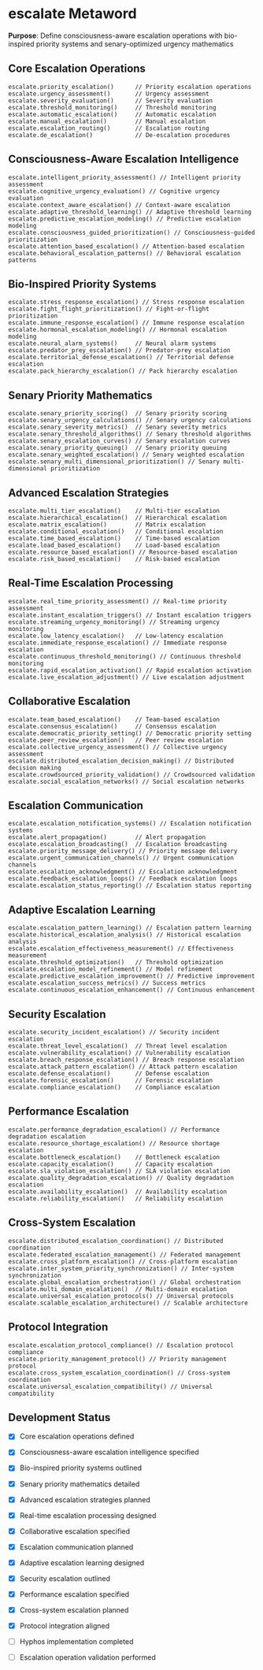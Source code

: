 # escalate Metaword

**Purpose**: Define consciousness-aware escalation operations with bio-inspired priority systems and senary-optimized urgency mathematics

## Core Escalation Operations

```hyphos
escalate.priority_escalation()      // Priority escalation operations
escalate.urgency_assessment()       // Urgency assessment
escalate.severity_evaluation()      // Severity evaluation
escalate.threshold_monitoring()     // Threshold monitoring
escalate.automatic_escalation()     // Automatic escalation
escalate.manual_escalation()        // Manual escalation
escalate.escalation_routing()       // Escalation routing
escalate.de_escalation()            // De-escalation procedures
```

## Consciousness-Aware Escalation Intelligence

```hyphos
escalate.intelligent_priority_assessment() // Intelligent priority assessment
escalate.cognitive_urgency_evaluation() // Cognitive urgency evaluation
escalate.context_aware_escalation() // Context-aware escalation
escalate.adaptive_threshold_learning() // Adaptive threshold learning
escalate.predictive_escalation_modeling() // Predictive escalation modeling
escalate.consciousness_guided_prioritization() // Consciousness-guided prioritization
escalate.attention_based_escalation() // Attention-based escalation
escalate.behavioral_escalation_patterns() // Behavioral escalation patterns
```

## Bio-Inspired Priority Systems

```hyphos
escalate.stress_response_escalation() // Stress response escalation
escalate.fight_flight_prioritization() // Fight-or-flight prioritization
escalate.immune_response_escalation() // Immune response escalation
escalate.hormonal_escalation_modeling() // Hormonal escalation modeling
escalate.neural_alarm_systems()     // Neural alarm systems
escalate.predator_prey_escalation() // Predator-prey escalation
escalate.territorial_defense_escalation() // Territorial defense escalation
escalate.pack_hierarchy_escalation() // Pack hierarchy escalation
```

## Senary Priority Mathematics

```hyphos
escalate.senary_priority_scoring()  // Senary priority scoring
escalate.senary_urgency_calculations() // Senary urgency calculations
escalate.senary_severity_metrics()  // Senary severity metrics
escalate.senary_threshold_algorithms() // Senary threshold algorithms
escalate.senary_escalation_curves() // Senary escalation curves
escalate.senary_priority_queuing()  // Senary priority queuing
escalate.senary_weighted_escalation() // Senary weighted escalation
escalate.senary_multi_dimensional_prioritization() // Senary multi-dimensional prioritization
```

## Advanced Escalation Strategies

```hyphos
escalate.multi_tier_escalation()    // Multi-tier escalation
escalate.hierarchical_escalation()  // Hierarchical escalation
escalate.matrix_escalation()        // Matrix escalation
escalate.conditional_escalation()   // Conditional escalation
escalate.time_based_escalation()    // Time-based escalation
escalate.load_based_escalation()    // Load-based escalation
escalate.resource_based_escalation() // Resource-based escalation
escalate.risk_based_escalation()    // Risk-based escalation
```

## Real-Time Escalation Processing

```hyphos
escalate.real_time_priority_assessment() // Real-time priority assessment
escalate.instant_escalation_triggers() // Instant escalation triggers
escalate.streaming_urgency_monitoring() // Streaming urgency monitoring
escalate.low_latency_escalation()   // Low-latency escalation
escalate.immediate_response_escalation() // Immediate response escalation
escalate.continuous_threshold_monitoring() // Continuous threshold monitoring
escalate.rapid_escalation_activation() // Rapid escalation activation
escalate.live_escalation_adjustment() // Live escalation adjustment
```

## Collaborative Escalation

```hyphos
escalate.team_based_escalation()    // Team-based escalation
escalate.consensus_escalation()     // Consensus escalation
escalate.democratic_priority_setting() // Democratic priority setting
escalate.peer_review_escalation()   // Peer review escalation
escalate.collective_urgency_assessment() // Collective urgency assessment
escalate.distributed_escalation_decision_making() // Distributed decision making
escalate.crowdsourced_priority_validation() // Crowdsourced validation
escalate.social_escalation_networks() // Social escalation networks
```

## Escalation Communication

```hyphos
escalate.escalation_notification_systems() // Escalation notification systems
escalate.alert_propagation()        // Alert propagation
escalate.escalation_broadcasting()  // Escalation broadcasting
escalate.priority_message_delivery() // Priority message delivery
escalate.urgent_communication_channels() // Urgent communication channels
escalate.escalation_acknowledgment() // Escalation acknowledgment
escalate.feedback_escalation_loops() // Feedback escalation loops
escalate.escalation_status_reporting() // Escalation status reporting
```

## Adaptive Escalation Learning

```hyphos
escalate.escalation_pattern_learning() // Escalation pattern learning
escalate.historical_escalation_analysis() // Historical escalation analysis
escalate.escalation_effectiveness_measurement() // Effectiveness measurement
escalate.threshold_optimization()   // Threshold optimization
escalate.escalation_model_refinement() // Model refinement
escalate.predictive_escalation_improvement() // Predictive improvement
escalate.escalation_success_metrics() // Success metrics
escalate.continuous_escalation_enhancement() // Continuous enhancement
```

## Security Escalation

```hyphos
escalate.security_incident_escalation() // Security incident escalation
escalate.threat_level_escalation()  // Threat level escalation
escalate.vulnerability_escalation() // Vulnerability escalation
escalate.breach_response_escalation() // Breach response escalation
escalate.attack_pattern_escalation() // Attack pattern escalation
escalate.defense_escalation()       // Defense escalation
escalate.forensic_escalation()      // Forensic escalation
escalate.compliance_escalation()    // Compliance escalation
```

## Performance Escalation

```hyphos
escalate.performance_degradation_escalation() // Performance degradation escalation
escalate.resource_shortage_escalation() // Resource shortage escalation
escalate.bottleneck_escalation()    // Bottleneck escalation
escalate.capacity_escalation()      // Capacity escalation
escalate.sla_violation_escalation() // SLA violation escalation
escalate.quality_degradation_escalation() // Quality degradation escalation
escalate.availability_escalation()  // Availability escalation
escalate.reliability_escalation()   // Reliability escalation
```

## Cross-System Escalation

```hyphos
escalate.distributed_escalation_coordination() // Distributed coordination
escalate.federated_escalation_management() // Federated management
escalate.cross_platform_escalation() // Cross-platform escalation
escalate.inter_system_priority_synchronization() // Inter-system synchronization
escalate.global_escalation_orchestration() // Global orchestration
escalate.multi_domain_escalation()  // Multi-domain escalation
escalate.universal_escalation_protocols() // Universal protocols
escalate.scalable_escalation_architecture() // Scalable architecture
```

## Protocol Integration

```hyphos
escalate.escalation_protocol_compliance() // Escalation protocol compliance
escalate.priority_management_protocol() // Priority management protocol
escalate.cross_system_escalation_coordination() // Cross-system coordination
escalate.universal_escalation_compatibility() // Universal compatibility
```

## Development Status

- [x] Core escalation operations defined
- [x] Consciousness-aware escalation intelligence specified
- [x] Bio-inspired priority systems outlined
- [x] Senary priority mathematics detailed
- [x] Advanced escalation strategies planned
- [x] Real-time escalation processing designed
- [x] Collaborative escalation specified
- [x] Escalation communication planned
- [x] Adaptive escalation learning designed
- [x] Security escalation outlined
- [x] Performance escalation specified
- [x] Cross-system escalation planned
- [x] Protocol integration aligned
- [ ] Hyphos implementation completed
- [ ] Escalation operation validation performed

